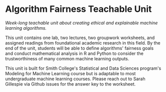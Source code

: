 # Algorithm Fairness Teachable Unit
*Week-long teachable unit about creating ethical and explainable machine learning algorithms.*

This unit contains one lab, two lectures, two groupwork worksheets, and assigned readings from foundational academic research in this field. By the end of the unit, students will be able to define algorithms' fairness goals and conduct mathematical analysis in R and Python to consider the trustworthiness of many common machine learning outputs.

This unit is built for Smith College's Statistical and Data Sciences program's Modeling for Machine Learning course but is adaptable to most undergraduate machine learning courses. Please reach out to Sarah Gillespie via Github issues for the answer key to the worksheet.
